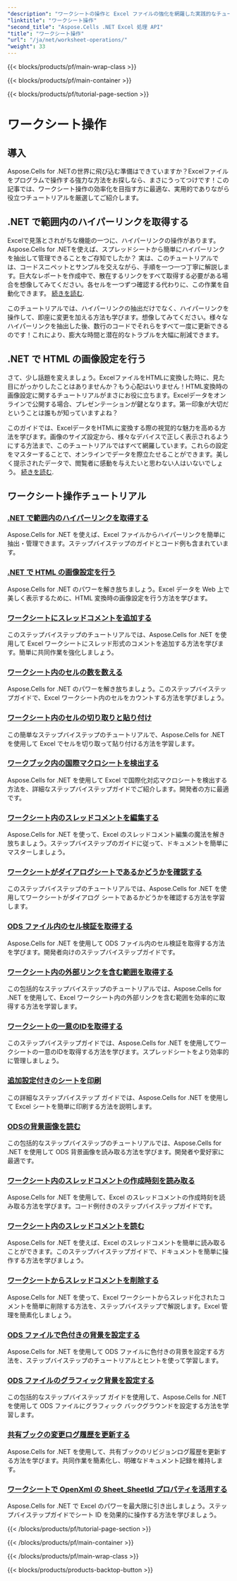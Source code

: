 ```yaml
---
"description": "ワークシートの操作と Excel ファイルの強化を網羅した実践的なチュートリアルで、Aspose.Cells for .NET の可能性を最大限に引き出しましょう。"
"linktitle": "ワークシート操作"
"second_title": "Aspose.Cells .NET Excel 処理 API"
"title": "ワークシート操作"
"url": "/ja/net/worksheet-operations/"
"weight": 33
---
```


{{< blocks/products/pf/main-wrap-class >}}

{{< blocks/products/pf/main-container >}}

{{< blocks/products/pf/tutorial-page-section >}}

# ワークシート操作

## 導入

Aspose.Cells for .NETの世界に飛び込む準備はできていますか？Excelファイルをプログラムで操作する強力な方法をお探しなら、まさにうってつけです！この記事では、ワークシート操作の効率化を目指す方に最適な、実用的でありながら役立つチュートリアルを厳選してご紹介します。

## .NET で範囲内のハイパーリンクを取得する

Excelで見落とされがちな機能の一つに、ハイパーリンクの操作があります。Aspose.Cells for .NETを使えば、スプレッドシートから簡単にハイパーリンクを抽出して管理できることをご存知でしたか？ 実は、このチュートリアルでは、コードスニペットとサンプルを交えながら、手順を一つ一つ丁寧に解説します。巨大なレポートを作成中で、散在するリンクをすべて取得する必要がある場合を想像してみてください。各セルを一つずつ確認する代わりに、この作業を自動化できます。 [続きを読む](./get-hyperlinks-in-a-range/).

このチュートリアルでは、ハイパーリンクの抽出だけでなく、ハイパーリンクを操作して、即座に変更を加える方法も学びます。想像してみてください。様々なハイパーリンクを抽出した後、数行のコードでそれらをすべて一度に更新できるのです！これにより、膨大な時間と潜在的なトラブルを大幅に削減できます。

## .NET で HTML の画像設定を行う

さて、少し話題を変えましょう。ExcelファイルをHTMLに変換した時に、見た目にがっかりしたことはありませんか？もう心配はいりません！HTML変換時の画像設定に関するチュートリアルがまさにお役に立ちます。Excelデータをオンラインで公開する場合、プレゼンテーションが鍵となります。第一印象が大切だということは誰もが知っていますよね？

このガイドでは、ExcelデータをHTMLに変換する際の視覚的な魅力を高める方法を学びます。画像のサイズ設定から、様々なデバイスで正しく表示されるようにする方法まで、このチュートリアルではすべて網羅しています。これらの設定をマスターすることで、オンラインでデータを際立たせることができます。美しく提示されたデータで、閲覧者に感動を与えたいと思わない人はいないでしょう。 [続きを読む](./setting-image-preferences-for-html/).

## ワークシート操作チュートリアル
### [.NET で範囲内のハイパーリンクを取得する](./get-hyperlinks-in-a-range/)
Aspose.Cells for .NET を使えば、Excel ファイルからハイパーリンクを簡単に抽出・管理できます。ステップバイステップのガイドとコード例も含まれています。
### [.NET で HTML の画像設定を行う](./setting-image-preferences-for-html/)
Aspose.Cells for .NET のパワーを解き放ちましょう。Excel データを Web 上で美しく表示するために、HTML 変換時の画像設定を行う方法を学びます。
### [ワークシートにスレッドコメントを追加する](./add-threaded-comments/)
このステップバイステップのチュートリアルでは、Aspose.Cells for .NET を使用して Excel ワークシートにスレッド形式のコメントを追加する方法を学びます。簡単に共同作業を強化しましょう。
### [ワークシート内のセルの数を数える](./count-cells/)
Aspose.Cells for .NET のパワーを解き放ちましょう。このステップバイステップガイドで、Excel ワークシート内のセルをカウントする方法を学びましょう。
### [ワークシート内のセルの切り取りと貼り付け](./cut-and-paste-cells/)
この簡単なステップバイステップのチュートリアルで、Aspose.Cells for .NET を使用して Excel でセルを切り取って貼り付ける方法を学習します。
### [ワークブック内の国際マクロシートを検出する](./detect-international-macro-sheet/)
Aspose.Cells for .NET を使用して Excel で国際化対応マクロシートを検出する方法を、詳細なステップバイステップガイドでご紹介します。開発者の方に最適です。
### [ワークシート内のスレッドコメントを編集する](./edit-threaded-comments/)
Aspose.Cells for .NET を使って、Excel のスレッドコメント編集の魔法を解き放ちましょう。ステップバイステップのガイドに従って、ドキュメントを簡単にマスターしましょう。
### [ワークシートがダイアログシートであるかどうかを確認する](./check-dialog-sheet/)
このステップバイステップのチュートリアルでは、Aspose.Cells for .NET を使用してワークシートがダイアログ シートであるかどうかを確認する方法を学習します。
### [ODS ファイル内のセル検証を取得する](./get-cell-validation-ods/)
Aspose.Cells for .NET を使用して ODS ファイル内のセル検証を取得する方法を学びます。開発者向けのステップバイステップガイドです。
### [ワークシート内の外部リンクを含む範囲を取得する](./get-range-with-external-links/)
この包括的なステップバイステップのチュートリアルでは、Aspose.Cells for .NET を使用して、Excel ワークシート内の外部リンクを含む範囲を効率的に取得する方法を学習します。
### [ワークシートの一意のIDを取得する](./get-worksheet-id/)
このステップバイステップガイドでは、Aspose.Cells for .NET を使用してワークシートの一意のIDを取得する方法を学びます。スプレッドシートをより効率的に管理しましょう。
### [追加設定付きのシートを印刷](./print-sheet-with-settings/)
この詳細なステップバイステップ ガイドでは、Aspose.Cells for .NET を使用して Excel シートを簡単に印刷する方法を説明します。
### [ODSの背景画像を読む](./read-ods-background/)
この包括的なステップバイステップのチュートリアルでは、Aspose.Cells for .NET を使用して ODS 背景画像を読み取る方法を学びます。開発者や愛好家に最適です。
### [ワークシート内のスレッドコメントの作成時刻を読み取る](./read-threaded-comment-created-time/)
Aspose.Cells for .NET を使用して、Excel のスレッドコメントの作成時刻を読み取る方法を学びます。コード例付きのステップバイステップガイドです。
### [ワークシート内のスレッドコメントを読む](./read-threaded-comments/)
Aspose.Cells for .NET を使えば、Excel のスレッドコメントを簡単に読み取ることができます。このステップバイステップガイドで、ドキュメントを簡単に操作する方法を学びましょう。
### [ワークシートからスレッドコメントを削除する](./remove-threaded-comments/)
Aspose.Cells for .NET を使って、Excel ワークシートからスレッド化されたコメントを簡単に削除する方法を、ステップバイステップで解説します。Excel 管理を簡素化しましょう。
### [ODS ファイルで色付きの背景を設定する](./set-ods-colored-background/)
Aspose.Cells for .NET を使用して ODS ファイルに色付きの背景を設定する方法を、ステップバイステップのチュートリアルとヒントを使って学習します。
### [ODS ファイルのグラフィック背景を設定する](./set-ods-graphic-background/)
この包括的なステップバイステップ ガイドを使用して、Aspose.Cells for .NET を使用して ODS ファイルにグラフィック バックグラウンドを設定する方法を学習します。
### [共有ブックの変更ログ履歴を更新する](./update-revision-log-history/)
Aspose.Cells for .NET を使用して、共有ブックのリビジョンログ履歴を更新する方法を学びます。共同作業を簡素化し、明確なドキュメント記録を維持します。
### [ワークシートで OpenXml の Sheet_SheetId プロパティを活用する](./utilize-sheet-sheetid-property/)
Aspose.Cells for .NET で Excel のパワーを最大限に引き出しましょう。ステップバイステップガイドでシート ID を効果的に操作する方法を学びましょう。

{{< /blocks/products/pf/tutorial-page-section >}}

{{< /blocks/products/pf/main-container >}}

{{< /blocks/products/pf/main-wrap-class >}}

{{< blocks/products/products-backtop-button >}}